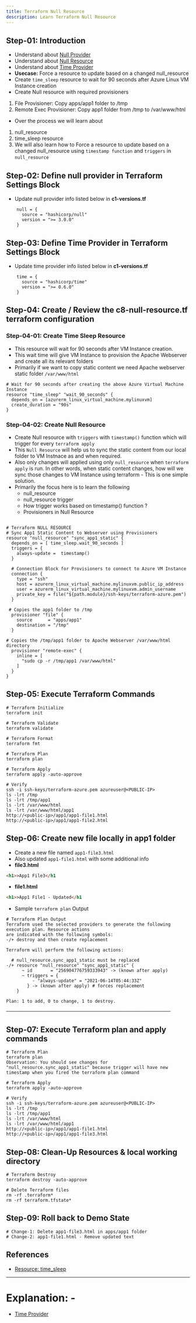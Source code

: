 ```yaml
---
title: Terraform Null Resource
description: Learn Terraform Null Resource
---
```


## Step-01: Introduction
- Understand about [Null Provider](https://registry.terraform.io/providers/hashicorp/null/latest/docs)
- Understand about [Null Resource](https://www.terraform.io/docs/language/resources/provisioners/null_resource.html)
- Understand about [Time Provider](https://registry.terraform.io/providers/hashicorp/time/latest/docs)
- **Usecase:** Force a resource to update based on a changed null_resource
- Create `time_sleep` resource to wait for 90 seconds after Azure Linux VM Instance creation
- Create Null resource with required provisioners
1. File Provisioner: Copy apps/app1 folder to /tmp
2. Remote Exec Provisioner: Copy app1 folder from /tmp to /var/www/htnl
- Over the process we will learn about
1. null_resource
2. time_sleep resource
3. We will also learn how to Force a resource to update based on a changed null_resource using `timestamp function` and `triggers` in `null_resource`


## Step-02: Define null provider in Terraform Settings Block
- Update null provider info listed below in **c1-versions.tf**
```t
    null = {
      source = "hashicorp/null"
      version = ">= 3.0.0"
    }
```

## Step-03: Define Time Provider in Terraform Settings Block
- Update time provider info listed below in **c1-versions.tf**
```t
    time = {
      source = "hashicorp/time"
      version = ">= 0.6.0"
    }  
```

## Step-04: Create / Review the c8-null-resource.tf terraform configuration
### Step-04-01: Create Time Sleep Resource
- This resource will wait for 90 seconds after VM Instance creation.
- This wait time will give VM Instance to provision the Apache Webserver and create all its relevant folders
- Primarily if we want to copy static content we need Apache webserver static folder `/var/www/html`
```t
# Wait for 90 seconds after creating the above Azure Virtual Machine Instance 
resource "time_sleep" "wait_90_seconds" {
  depends_on = [azurerm_linux_virtual_machine.mylinuxvm]
  create_duration = "90s"
}
```
### Step-04-02: Create Null Resource
- Create Null resource with `triggers` with `timestamp()` function which will trigger for every `terraform apply`
- This `Null Resource` will help us to sync the static content from our local folder to VM Instnace as and when required.
- Also only changes will applied using only `null_resource` when `terraform apply` is run. In other words, when static content changes, how will we sync those changes to VM Instance using terraform - This is one simple solution.
- Primarily the focus here is to learn the following
  - null_resource
  - null_resource trigger
  - How trigger works based on timestamp() function ?
  - Provisioners in Null Resource
```t

# Terraform NULL RESOURCE
# Sync App1 Static Content to Webserver using Provisioners
resource "null_resource" "sync_app1_static" {
  depends_on = [ time_sleep.wait_90_seconds ]
  triggers = {
    always-update =  timestamp()
  }

  # Connection Block for Provisioners to connect to Azure VM Instance
  connection {
    type = "ssh"
    host = azurerm_linux_virtual_machine.mylinuxvm.public_ip_address 
    user = azurerm_linux_virtual_machine.mylinuxvm.admin_username
    private_key = file("${path.module}/ssh-keys/terraform-azure.pem")
  }  

 # Copies the app1 folder to /tmp
  provisioner "file" {
    source      = "apps/app1"
    destination = "/tmp"
  }

# Copies the /tmp/app1 folder to Apache Webserver /var/www/html directory
  provisioner "remote-exec" {
    inline = [
      "sudo cp -r /tmp/app1 /var/www/html"
    ]
  }
}
```

## Step-05: Execute Terraform Commands
```t
# Terraform Initialize
terraform init

# Terraform Validate
terraform validate

# Terraform Format
terraform fmt

# Terraform Plan
terraform plan

# Terraform Apply
terraform apply -auto-approve

# Verify
ssh -i ssh-keys/terraform-azure.pem azureuser@<PUBLIC-IP>
ls -lrt /tmp
ls -lrt /tmp/app1
ls -lrt /var/www/html
ls -lrt /var/www/html/app1
http://<public-ip>/app1/app1-file1.html
http://<public-ip>/app1/app1-file2.html
```

## Step-06: Create new file locally in app1 folder
- Create a new file named `app1-file3.html`
- Also updated `app1-file1.html` with some additional info
- **file3.html**
```html
<h1>>App1 File3</h1
```
- **file1.html**
```html
<h1>>App1 File1 - Updated</h1
```
- Sample `terraform plan` Output
```log
# Terraform Plan Output
Terraform used the selected providers to generate the following execution plan. Resource actions
are indicated with the following symbols:
-/+ destroy and then create replacement

Terraform will perform the following actions:

  # null_resource.sync_app1_static must be replaced
-/+ resource "null_resource" "sync_app1_static" {
      ~ id       = "256904776759333943" -> (known after apply)
      ~ triggers = {
          - "always-update" = "2021-06-14T05:44:33Z"
        } -> (known after apply) # forces replacement
    }

Plan: 1 to add, 0 to change, 1 to destroy.

───────────────────────────────────────────────────────────────
```

## Step-07: Execute Terraform plan and apply commands
```t
# Terraform Plan
terraform plan
Observation: You should see changes for "null_resource.sync_app1_static" because trigger will have new timestamp when you fired the terraform plan command

# Terraform Apply
terraform apply -auto-approve

# Verify
ssh -i ssh-keys/terraform-azure.pem azureuser@<PUBLIC-IP>
ls -lrt /tmp
ls -lrt /tmp/app1
ls -lrt /var/www/html
ls -lrt /var/www/html/app1
http://<public-ip>/app1/app1-file1.html
http://<public-ip>/app1/app1-file3.html
```

## Step-08: Clean-Up Resources & local working directory
```t
# Terraform Destroy
terraform destroy -auto-approve

# Delete Terraform files 
rm -rf .terraform*
rm -rf terraform.tfstate*
```

## Step-09: Roll back to Demo State
```t
# Change-1: Delete app1-file3.html in apps/app1 folder
# Change-2: app1-file1.html - Remove updated text
```


## References
- [Resource: time_sleep](https://registry.terraform.io/providers/hashicorp/time/latest/docs/resources/sleep)
  
----------------------------------------------------------------------------------------------------------------------------------------

# Explanation: - 

- [Time Provider](https://registry.terraform.io/providers/hashicorp/time/latest/docs)
